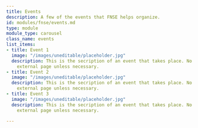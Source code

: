 ```yaml
---
title: Events
description: A few of the events that FNSE helps organize.
id: modules/fnse/events.md
type: module
module_type: carousel
class_name: events
list_items:
- title: Event 1
  image: "/images/uneditable/placeholder.jpg"
  description: This is the secription of an event that takes place. No link to an
    external page unless necessary.
- title: Event 2
  image: "/images/uneditable/placeholder.jpg"
  description: This is the secription of an event that takes place. No link to an
    external page unless necessary.
- title: Event 3
  image: "/images/uneditable/placeholder.jpg"
  description: This is the secription of an event that takes place. No link to an
    external page unless necessary.

---
```

